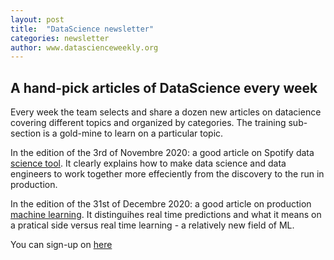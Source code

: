```yaml
---
layout: post
title:  "DataScience newsletter"
categories: newsletter
author: www.datascienceweekly.org
---
```


## A hand-pick articles of DataScience every week

Every week the team selects and share a dozen new articles on datacience covering different topics and organized by categories.
The training sub-section is a gold-mine to learn on a particular topic. 

In the edition of the 3rd of Novembre 2020: a good article on Spotify data [science tool](https://spotify.design/article/designing-data-science-tools-at-spotify). It clearly explains how to make data science and data engineers to work together more effeciently from the discovery to the run in production.

In the edition of the 31st of Decembre 2020: a good article on production [machine learning](https://huyenchip.com/2020/12/27/real-time-machine-learning.html). It distinguihes real time predictions and what it means on a pratical side versus real time learning - a relatively new field of ML.

You can sign-up on [here](https://www.datascienceweekly.org/)
